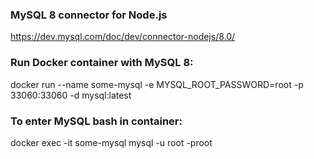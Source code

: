 ### MySQL 8 connector for Node.js
https://dev.mysql.com/doc/dev/connector-nodejs/8.0/

### Run Docker container with MySQL 8:
docker run --name some-mysql -e MYSQL_ROOT_PASSWORD=root -p 33060:33060 -d mysql:latest

### To enter MySQL bash in container:
docker exec -it some-mysql mysql -u root -proot